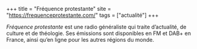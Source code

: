 +++
title = "Fréquence protestante"
site = "https://frequenceprotestante.com/"
tags = ["actualité"]
+++

*Fréquence protestante* est une radio généraliste qui traite d’actualité, de culture et de théologie. Ses émissions sont disponibles en FM et DAB+ en France, ainsi qu’en ligne pour les autres régions du monde.
